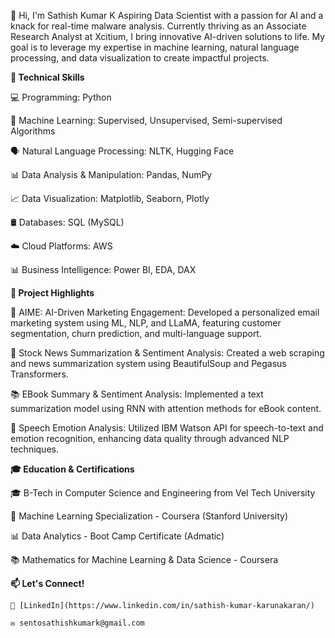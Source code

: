 👋 Hi, I'm Sathish Kumar K
Aspiring Data Scientist with a passion for AI and a knack for real-time malware analysis. Currently thriving as an Associate Research Analyst at Xcitium, 
I bring innovative AI-driven solutions to life. My goal is to leverage my expertise in machine learning, natural language processing, and data visualization to create impactful projects.

****🔧 Technical Skills****

  💻 Programming: Python

  🤖 Machine Learning: Supervised, Unsupervised, Semi-supervised Algorithms

  🗣️ Natural Language Processing: NLTK, Hugging Face

  📊 Data Analysis & Manipulation: Pandas, NumPy

  📈 Data Visualization: Matplotlib, Seaborn, Plotly

  🛢️ Databases: SQL (MySQL)

  ☁️ Cloud Platforms: AWS

  📊 Business Intelligence: Power BI, EDA, DAX


**🚀 Project Highlights**

  📨 AIME: AI-Driven Marketing Engagement:
  Developed a personalized email marketing system using ML, NLP, and LLaMA, featuring customer segmentation, churn prediction, and multi-language support.

  📰 Stock News Summarization & Sentiment Analysis:
  Created a web scraping and news summarization system using BeautifulSoup and Pegasus Transformers.

  📚 EBook Summary & Sentiment Analysis:
  Implemented a text summarization model using RNN with attention methods for eBook content.

  🎤 Speech Emotion Analysis:
  Utilized IBM Watson API for speech-to-text and emotion recognition, enhancing data quality through advanced NLP techniques.


**🎓 Education & Certifications**

  🎓 B-Tech in Computer Science and Engineering from Vel Tech University

  📜 Machine Learning Specialization - Coursera (Stanford University)

  📊 Data Analytics - Boot Camp Certificate (Admatic)

  📚 Mathematics for Machine Learning & Data Science - Coursera


  **📫 Let's Connect!**
  
    🔗 [LinkedIn](https://www.linkedin.com/in/sathish-kumar-karunakaran/)
    
    ✉️ sentosathishkumark@gmail.com
